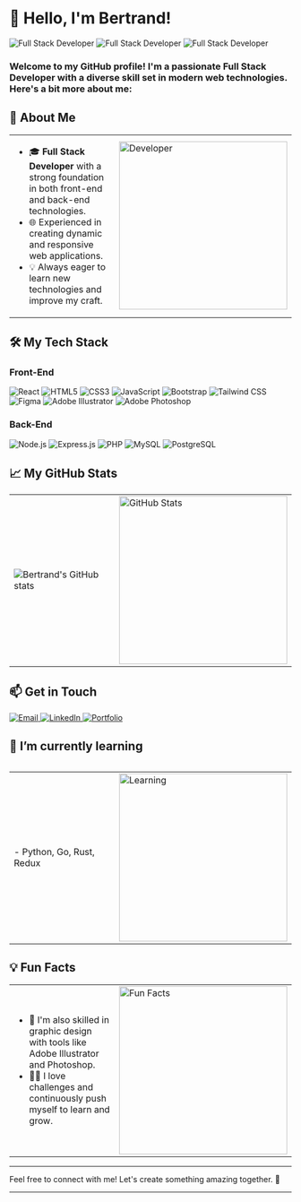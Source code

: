 # 👋 Hello, I'm Bertrand!

![Full Stack Developer](https://img.shields.io/badge/Full_Stack_Developer-React.js-blue?style=for-the-badge)
![Full Stack Developer](https://img.shields.io/badge/Full_Stack_Developer-Node.js-green?style=for-the-badge)
![Full Stack Developer](https://img.shields.io/badge/Full_Stack_Developer-Express.js-lightgrey?style=for-the-badge)

<h3>Welcome to my GitHub profile! I'm a passionate Full Stack Developer with a diverse skill set in modern web technologies. Here's a bit more about me:</h3>

## 🚀 About Me

<table>
  <tr>
    <td>
      <ul>
        <li>🎓 <strong>Full Stack Developer</strong> with a strong foundation in both front-end and back-end technologies.</li>
        <li>🌐 Experienced in creating dynamic and responsive web applications.</li>
        <li>💡 Always eager to learn new technologies and improve my craft.</li>
      </ul>
    </td>
    <td>
      <img src="https://media.giphy.com/media/qgQUggAC3Pfv687qPC/giphy.gif" alt="Developer" width="300">
    </td>
  </tr>
</table>

## 🛠️ My Tech Stack

### Front-End
![React](https://img.shields.io/badge/-React-61DAFB?logo=react&logoColor=white&style=for-the-badge)
![HTML5](https://img.shields.io/badge/-HTML5-E34F26?logo=html5&logoColor=white&style=for-the-badge)
![CSS3](https://img.shields.io/badge/-CSS3-1572B6?logo=css3&logoColor=white&style=for-the-badge)
![JavaScript](https://img.shields.io/badge/-JavaScript-F7DF1E?logo=javascript&logoColor=white&style=for-the-badge)
![Bootstrap](https://img.shields.io/badge/-Bootstrap-7952B3?logo=bootstrap&logoColor=white&style=for-the-badge)
![Tailwind CSS](https://img.shields.io/badge/-TailwindCSS-38B2AC?logo=tailwind-css&logoColor=white&style=for-the-badge)
![Figma](https://img.shields.io/badge/-Figma-F24E1E?logo=figma&logoColor=white&style=for-the-badge)
![Adobe Illustrator](https://img.shields.io/badge/-Illustrator-FF9A00?logo=adobe-illustrator&logoColor=white&style=for-the-badge)
![Adobe Photoshop](https://img.shields.io/badge/-Photoshop-31A8FF?logo=adobe-photoshop&logoColor=white&style=for-the-badge)

### Back-End
![Node.js](https://img.shields.io/badge/-Node.js-339933?logo=node.js&logoColor=white&style=for-the-badge)
![Express.js](https://img.shields.io/badge/-Express.js-000000?logo=express&logoColor=white&style=for-the-badge)
![PHP](https://img.shields.io/badge/-PHP-777BB4?logo=php&logoColor=white&style=for-the-badge)
![MySQL](https://img.shields.io/badge/-MySQL-4479A1?logo=mysql&logoColor=white&style=for-the-badge)
![PostgreSQL](https://img.shields.io/badge/-PostgreSQL-336791?logo=postgresql&logoColor=white&style=for-the-badge)


## 📈 My GitHub Stats

<table>
  <tr>
    <td>
      <img src="https://github-readme-stats.vercel.app/api?username=bertrand-one&show_icons=true&theme=radical" alt="Bertrand's GitHub stats">
    </td>
    <td>
      <img src="https://media.giphy.com/media/26tn33aiTi1jkl6H6/giphy.gif" alt="GitHub Stats" width="300">
    </td>
  </tr>
</table>

## 📫 Get in Touch

<table>
      <a href="mailto:iradukundabertrand52@gmail.com">
        <img src="https://img.shields.io/badge/Email-D14836?style=for-the-badge&logo=gmail&logoColor=white" alt="Email">
      </a>
      <a href="https://www.linkedin.com/in/Iradukunda-Bertrand">
        <img src="https://img.shields.io/badge/LinkedIn-0077B5?style=for-the-badge&logo=linkedin&logoColor=white" alt="LinkedIn">
      </a>
      <a href="#">
        <img src="https://img.shields.io/badge/Portfolio-Pending-lightgrey?style=for-the-badge&logo=internet-explorer&logoColor=white" alt="Portfolio">
      </a>

## 🌱 I’m currently learning

<table>
  <tr>
    <td>
      - Python, Go, Rust, Redux
    </td>
    <td>
      <img src="https://media.giphy.com/media/fdLRL4s8zEPeE/giphy.gif" alt="Learning" width="300">
    </td>
  </tr>
</table>

## 💡 Fun Facts

<table>
  <tr>
    <td>
      <ul>
        <li>🎨 I'm also skilled in graphic design with tools like Adobe Illustrator and Photoshop.</li>
        <li>🧗‍♂️ I love challenges and continuously push myself to learn and grow.</li>
      </ul>
    </td>
    <td>
      <img src="https://media.giphy.com/media/xT9IgzoKnwFNmISR8I/giphy.gif" alt="Fun Facts" width="300">
    </td>
  </tr>
</table>

---

Feel free to connect with me! Let's create something amazing together. 🚀

---
